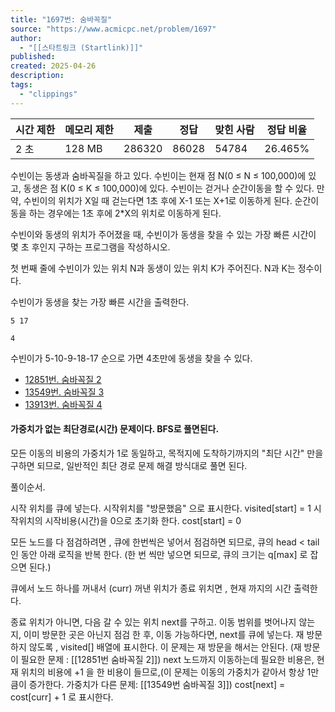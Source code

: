 ```yaml
---
title: "1697번: 숨바꼭질"
source: "https://www.acmicpc.net/problem/1697"
author:
  - "[[스타트링크 (Startlink)]]"
published:
created: 2025-04-26
description:
tags:
  - "clippings"
---
```

| 시간 제한 | 메모리 제한 | 제출 | 정답 | 맞힌 사람 | 정답 비율 |
| --- | --- | --- | --- | --- | --- |
| 2 초 | 128 MB | 286320 | 86028 | 54784 | 26.465% |

수빈이는 동생과 숨바꼭질을 하고 있다. 수빈이는 현재 점 N(0 ≤ N ≤ 100,000)에 있고, 동생은 점 K(0 ≤ K ≤ 100,000)에 있다. 수빈이는 걷거나 순간이동을 할 수 있다. 만약, 수빈이의 위치가 X일 때 걷는다면 1초 후에 X-1 또는 X+1로 이동하게 된다. 순간이동을 하는 경우에는 1초 후에 2\*X의 위치로 이동하게 된다.

수빈이와 동생의 위치가 주어졌을 때, 수빈이가 동생을 찾을 수 있는 가장 빠른 시간이 몇 초 후인지 구하는 프로그램을 작성하시오.

첫 번째 줄에 수빈이가 있는 위치 N과 동생이 있는 위치 K가 주어진다. N과 K는 정수이다.

수빈이가 동생을 찾는 가장 빠른 시간을 출력한다.

```
5 17
```

```
4
```

수빈이가 5-10-9-18-17 순으로 가면 4초만에 동생을 찾을 수 있다.

- [12851번. 숨바꼭질 2](https://www.acmicpc.net/problem/12851)
- [13549번. 숨바꼭질 3](https://www.acmicpc.net/problem/13549)
- [13913번. 숨바꼭질 4](https://www.acmicpc.net/problem/13913)


#### 가중치가 없는 최단경로(시간) 문제이다. BFS로 풀면된다.

모든 이동의 비용의 가중치가 1로 동일하고,
목적지에 도착하기까지의 "최단 시간" 만을 구하면 되므로,
일반적인 최단 경로 문제 해결 방식대로 풀면 된다.

풀이순서.

시작 위치를 큐에 넣는다. 
시작위치를 "방문했음" 으로 표시한다. visited[start] = 1
시작위치의 시작비용(시간)을 0으로 초기화 한다. cost[start] = 0

모든 노드를 다 점검하려면 , 큐에 한번씩은 넣어서 점검하면 되므로,
큐의 head < tail 인 동안 아래 로직을 반복 한다.
(한 번 씩만 넣으면 되므로, 큐의 크기는 q[max] 로 잡으면 된다.)

큐에서 노드 하나를 꺼내서 (curr)
꺼낸 위치가 종료 위치면 , 현재 까지의 시간 출력한다.

종료 위치가 아니면, 다음 갈 수 있는 위치 next를 구하고.
이동 범위를 벗어나지 않는지, 이미 방문한 곳은 아닌지 점검 한 후,
이동 가능하다면,
	next를 큐에 넣는다.
	재 방문하지 않도록 , visited[] 배열에 표시한다. 이 문제는 재 방문을 해서는 안된다.  (재 방문이 필요한 문제 : [[12851번 숨바꼭질 2]])
	 next 노드까지 이동하는데 필요한 비용은, 현재 위치의 비용에 +1 을 한 비용이 들므로,(이 문제는 이동의 가중치가 같아서 항상 1만큼이 증가한다. 가중치가 다른 문제: [[13549번 숨바꼭질 3]])
	cost[next] = cost[curr] + 1 로 표시한다.


